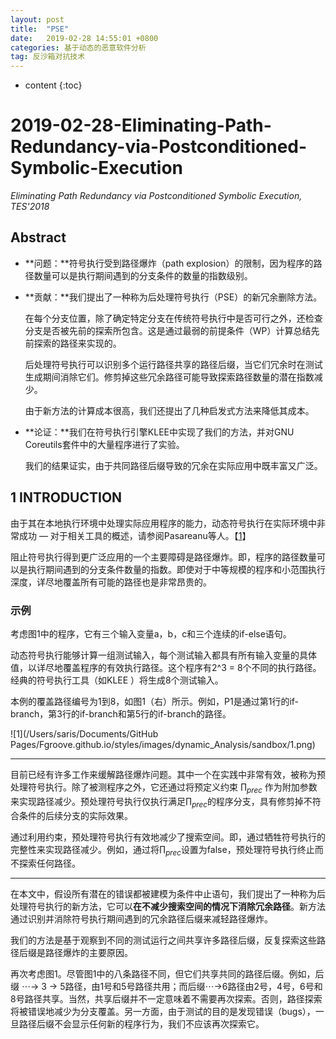 ```yaml
---
layout: post
title:  "PSE"
date:   2019-02-28 14:55:01 +0800
categories: 基于动态的恶意软件分析
tag: 反沙箱对抗技术
---
```

* content
{:toc}


# 2019-02-28-Eliminating-Path-Redundancy-via-Postconditioned-Symbolic-Execution

*Eliminating Path Redundancy via Postconditioned Symbolic Execution, TES'2018*

## Abstract

* **问题：**符号执行受到路径爆炸（path explosion）的限制，因为程序的路径数量可以是执行期间遇到的分支条件的数量的指数级别。

* **贡献：**我们提出了一种称为后处理符号执行（PSE）的新冗余删除方法。

  在每个分支位置，除了确定特定分支在传统符号执行中是否可行之外，还检查分支是否被先前的探索所包含。这是通过最弱的前提条件（WP）计算总结先前探索的路径来实现的。

  后处理符号执行可以识别多个运行路径共享的路径后缀，当它们冗余时在测试生成期间消除它们。修剪掉这些冗余路径可能导致探索路径数量的潜在指数减少。

  由于新方法的计算成本很高，我们还提出了几种启发式方法来降低其成本。

* **论证：**我们在符号执行引擎KLEE中实现了我们的方法，并对GNU Coreutils套件中的大量程序进行了实验。

  我们的结果证实，由于共同路径后缀导致的冗余在实际应用中既丰富又广泛。

  

## 1 INTRODUCTION

由于其在本地执行环境中处理实际应用程序的能力，动态符号执行在实际环境中非常成功 — 对于相关工具的概述，请参阅Pasareanu等人。【[1](http://ix.cs.uoregon.edu/~michal/cis507/PasareanuVisser-SurveyNewTrendsSymbolicExecution.pdf)】

阻止符号执行得到更广泛应用的一个主要障碍是路径爆炸。即，程序的路径数量可以是执行期间遇到的分支条件数量的指数。即使对于中等规模的程序和小范围执行深度，详尽地覆盖所有可能的路径也是非常昂贵的。

### 示例

考虑图1中的程序，它有三个输入变量a，b，c和三个连续的if-else语句。

动态符号执行能够计算一组测试输入，每个测试输入都具有所有输入变量的具体值，以详尽地覆盖程序的有效执行路径。这个程序有2^3 = 8个不同的执行路径。经典的符号执行工具（如KLEE ）将生成8个测试输入。

本例的覆盖路径编号为1到8，如图1（右）所示。例如，P1是通过第1行的if-branch，第3行的if-branch和第5行的if-branch的路径。

![1](/Users/saris/Documents/GitHub Pages/Fgroove.github.io/styles/images/dynamic_Analysis/sandbox/1.png)

---

目前已经有许多工作来缓解路径爆炸问题。其中一个在实践中非常有效，被称为预处理符号执行。除了被测程序之外，它还通过将预定义约束 $\prod_{prec}$ 作为附加参数来实现路径减少。预处理符号执行仅执行满足$\prod_{prec}$的程序分支，具有修剪掉不符合条件的后续分支的实际效果。

通过利用约束，预处理符号执行有效地减少了搜索空间。即，通过牺牲符号执行的完整性来实现路径减少。例如，通过将$\prod_{prec}$设置为false，预处理符号执行终止而不探索任何路径。

---

在本文中，假设所有潜在的错误都被建模为条件中止语句，我们提出了一种称为后处理符号执行的新方法，它可以**在不减少搜索空间的情况下消除冗余路径**。新方法通过识别并消除符号执行期间遇到的冗余路径后缀来减轻路径爆炸。

我们的方法是基于观察到不同的测试运行之间共享许多路径后缀，反复探索这些路径后缀是路径爆炸的主要原因。

再次考虑图1。尽管图1中的八条路径不同，但它们共享共同的路径后缀。例如，后缀 $\cdots\to$ 3 $\to$ 5路径，由1号和5号路径共用；而后缀$\cdots\to$6路径由2号，4号，6号和8号路径共享。当然，共享后缀并不一定意味着不需要再次探索。否则，路径探索将被错误地减少为分支覆盖。另一方面，由于测试的目的是发现错误（bugs），一旦路径后缀不会显示任何新的程序行为，我们不应该再次探索它。



